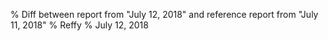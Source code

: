 % Diff between report from "July 12, 2018" and reference report from "July 11, 2018"
% Reffy
% July 12, 2018

